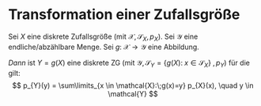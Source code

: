 # Transformation einer Zufallsgröße
Sei $X$ eine diskrete Zufallsgröße (mit $\mathcal{X}, \mathcal{S}_{X}, p_{X}$). 
Sei $\mathcal{Y}$ eine endliche/abzählbare Menge.
Sei $g: \; \mathcal{X} \rightarrow \mathcal{Y}$ eine Abbildung.

_Dann_ ist $Y = g(X)$ eine diskrete ZG (mit $\mathcal{Y}, \mathcal{S}_{Y} = \{g(X):\;x \in \mathcal{S}_{X}\}\;, p_{Y}$) für die gilt:
$$
p_{Y}(y) = \sum\limits_{x \in \mathcal{X}:\;g(x)=y} p_{X}(x), \quad y \in \mathcal{Y}
$$
